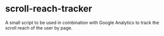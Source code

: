 scroll-reach-tracker
====================

A small script to be used in combination with Google Analytics to track the scroll reach of the user by page.
